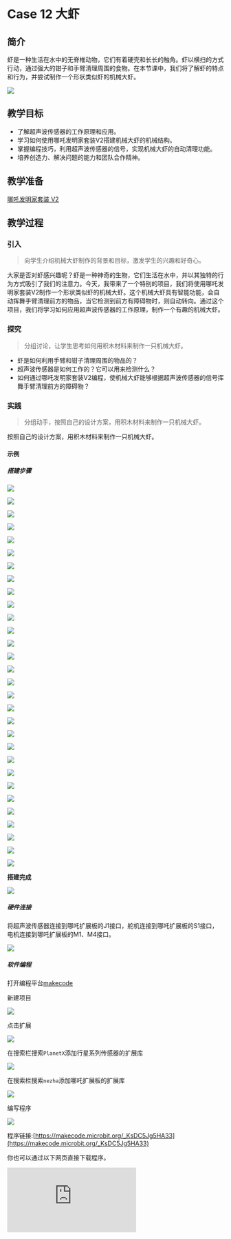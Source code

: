 ﻿---
sidebar_position: 13
---

# Case 12 大虾

## 简介

虾是一种生活在水中的无脊椎动物，它们有着硬壳和长长的触角。虾以横扫的方式行动，通过强大的钳子和手臂清理周围的食物。在本节课中，我们将了解虾的特点和行为，并尝试制作一个形状类似虾的机械大虾。




![](https://wiki-media-ef.oss-cn-hongkong.aliyuncs.com//images/nezha-inventors-kit-v2-case-12-01.png)

## 教学目标

- 了解超声波传感器的工作原理和应用。
- 学习如何使用哪吒发明家套装V2搭建机械大虾的机械结构。
- 掌握编程技巧，利用超声波传感器的信号，实现机械大虾的自动清理功能。
- 培养创造力、解决问题的能力和团队合作精神。


## 教学准备

[哪吒发明家套装 V2](https://www.elecfreaks.com/nezha-inventor-s-kit-v2-for-micro-bit.html)


## 教学过程

### 引入

>向学生介绍机械大虾制作的背景和目标，激发学生的兴趣和好奇心。

大家是否对虾感兴趣呢？虾是一种神奇的生物，它们生活在水中，并以其独特的行为方式吸引了我们的注意力。今天，我带来了一个特别的项目，我们将使用哪吒发明家套装V2制作一个形状类似虾的机械大虾。这个机械大虾具有智能功能，会自动挥舞手臂清理前方的物品，当它检测到前方有障碍物时，则自动转向。通过这个项目，我们将学习如何应用超声波传感器的工作原理，制作一个有趣的机械大虾。

### 探究

>分组讨论，让学生思考如何用积木材料来制作一只机械大虾。

- 虾是如何利用手臂和钳子清理周围的物品的？
- 超声波传感器是如何工作的？它可以用来检测什么？
- 如何通过哪吒发明家套装V2编程，使机械大虾能够根据超声波传感器的信号挥舞手臂清理前方的障碍物？

### 实践

>分组动手，按照自己的设计方案，用积木材料来制作一只机械大虾。

按照自己的设计方案，用积木材料来制作一只机械大虾。

#### 示例

##### 搭建步骤

![](https://wiki-media-ef.oss-cn-hongkong.aliyuncs.com//images/nezha-inventors-kit-v2-step-12-01.png)

![](https://wiki-media-ef.oss-cn-hongkong.aliyuncs.com//images/nezha-inventors-kit-v2-step-12-02.png)

![](https://wiki-media-ef.oss-cn-hongkong.aliyuncs.com//images/nezha-inventors-kit-v2-step-12-03.png)

![](https://wiki-media-ef.oss-cn-hongkong.aliyuncs.com//images/nezha-inventors-kit-v2-step-12-04.png)

![](https://wiki-media-ef.oss-cn-hongkong.aliyuncs.com//images/nezha-inventors-kit-v2-step-12-05.png)

![](https://wiki-media-ef.oss-cn-hongkong.aliyuncs.com//images/nezha-inventors-kit-v2-step-12-06.png)

![](https://wiki-media-ef.oss-cn-hongkong.aliyuncs.com//images/nezha-inventors-kit-v2-step-12-07.png)

![](https://wiki-media-ef.oss-cn-hongkong.aliyuncs.com//images/nezha-inventors-kit-v2-step-12-08.png)

![](https://wiki-media-ef.oss-cn-hongkong.aliyuncs.com//images/nezha-inventors-kit-v2-step-12-09.png)

![](https://wiki-media-ef.oss-cn-hongkong.aliyuncs.com//images/nezha-inventors-kit-v2-step-12-10.png)

![](https://wiki-media-ef.oss-cn-hongkong.aliyuncs.com//images/nezha-inventors-kit-v2-step-12-11.png)

![](https://wiki-media-ef.oss-cn-hongkong.aliyuncs.com//images/nezha-inventors-kit-v2-step-12-12.png)

![](https://wiki-media-ef.oss-cn-hongkong.aliyuncs.com//images/nezha-inventors-kit-v2-step-12-13.png)

![](https://wiki-media-ef.oss-cn-hongkong.aliyuncs.com//images/nezha-inventors-kit-v2-step-12-14.png)

![](https://wiki-media-ef.oss-cn-hongkong.aliyuncs.com//images/nezha-inventors-kit-v2-step-12-15.png)

![](https://wiki-media-ef.oss-cn-hongkong.aliyuncs.com//images/nezha-inventors-kit-v2-step-12-16.png)

![](https://wiki-media-ef.oss-cn-hongkong.aliyuncs.com//images/nezha-inventors-kit-v2-step-12-17.png)

![](https://wiki-media-ef.oss-cn-hongkong.aliyuncs.com//images/nezha-inventors-kit-v2-step-12-18.png)

![](https://wiki-media-ef.oss-cn-hongkong.aliyuncs.com//images/nezha-inventors-kit-v2-step-12-19.png)

![](https://wiki-media-ef.oss-cn-hongkong.aliyuncs.com//images/nezha-inventors-kit-v2-step-12-20.png)

![](https://wiki-media-ef.oss-cn-hongkong.aliyuncs.com//images/nezha-inventors-kit-v2-step-12-21.png)

![](https://wiki-media-ef.oss-cn-hongkong.aliyuncs.com//images/nezha-inventors-kit-v2-step-12-22.png)

![](https://wiki-media-ef.oss-cn-hongkong.aliyuncs.com//images/nezha-inventors-kit-v2-step-12-23.png)

![](https://wiki-media-ef.oss-cn-hongkong.aliyuncs.com//images/nezha-inventors-kit-v2-step-12-24.png)

![](https://wiki-media-ef.oss-cn-hongkong.aliyuncs.com//images/nezha-inventors-kit-v2-step-12-25.png)

![](https://wiki-media-ef.oss-cn-hongkong.aliyuncs.com//images/nezha-inventors-kit-v2-step-12-26.png)

![](https://wiki-media-ef.oss-cn-hongkong.aliyuncs.com//images/nezha-inventors-kit-v2-step-12-27.png)

![](https://wiki-media-ef.oss-cn-hongkong.aliyuncs.com//images/nezha-inventors-kit-v2-step-12-28.png)

![](https://wiki-media-ef.oss-cn-hongkong.aliyuncs.com//images/nezha-inventors-kit-v2-step-12-29.png)

![](https://wiki-media-ef.oss-cn-hongkong.aliyuncs.com//images/nezha-inventors-kit-v2-step-12-30.png)


**搭建完成**

![](https://wiki-media-ef.oss-cn-hongkong.aliyuncs.com//images/nezha-inventors-kit-v2-case-12-01.png)

##### 硬件连接

将超声波传感器连接到哪吒扩展板的J1接口，舵机连接到哪吒扩展板的S1接口，电机连接到哪吒扩展板的M1、M4接口。

![](https://wiki-media-ef.oss-cn-hongkong.aliyuncs.com//images/nezha-inventors-kit-v2-case-12-02.png)

##### 软件编程

打开编程平台[makecode](https://makecode.microbit.org/#)

新建项目

![](https://wiki-media-ef.oss-cn-hongkong.aliyuncs.com//images/nezha-inventors-kit-v2-case-19-03.png)

点击扩展

![](https://wiki-media-ef.oss-cn-hongkong.aliyuncs.com//images/nezha-inventors-kit-v2-case-19-04.png)

在搜索栏搜索`PlanetX`添加行星系列传感器的扩展库

![](https://wiki-media-ef.oss-cn-hongkong.aliyuncs.com//images/nezha-inventors-kit-v2-case-19-05.png)

在搜索栏搜索`nezha`添加哪吒扩展板的扩展库

![](https://wiki-media-ef.oss-cn-hongkong.aliyuncs.com//images/nezha-inventors-kit-v2-case-19-06.png)

编写程序

![](https://wiki-media-ef.oss-cn-hongkong.aliyuncs.com//images/nezha-inventors-kit-v2-case-12-07.png)


程序链接:[https://makecode.microbit.org/_KsDC5Jg5HA33](https://makecode.microbit.org/_KsDC5Jg5HA33)

你也可以通过以下网页直接下载程序。

<div
    style={{
        position: 'relative',
        paddingBottom: '60%',
        overflow: 'hidden',
    }}
>
    <iframe
        src="https://makecode.microbit.org/_KsDC5Jg5HA33"
        frameborder="0"
        sandbox="allow-popups allow-forms allow-scripts allow-same-origin"
        style={{
            position: 'absolute',
            width: '100%',
            height: '100%',
        }}
    />
</div>


### 展示

>分组展示，比较各组的成果和效果。

#### 示例案例效果


小车向前行驶清扫障碍，当检测到前方障碍物则自动转向。

![](https://wiki-media-ef.oss-cn-hongkong.aliyuncs.com//images/nezha-inventors-kit-v2-case-12.gif)

### 反思

>分组分享，让每组的学生分享自己的制作过程和心得，总结自己遇到的问题和解决办法，评价自己的优点和不足。

